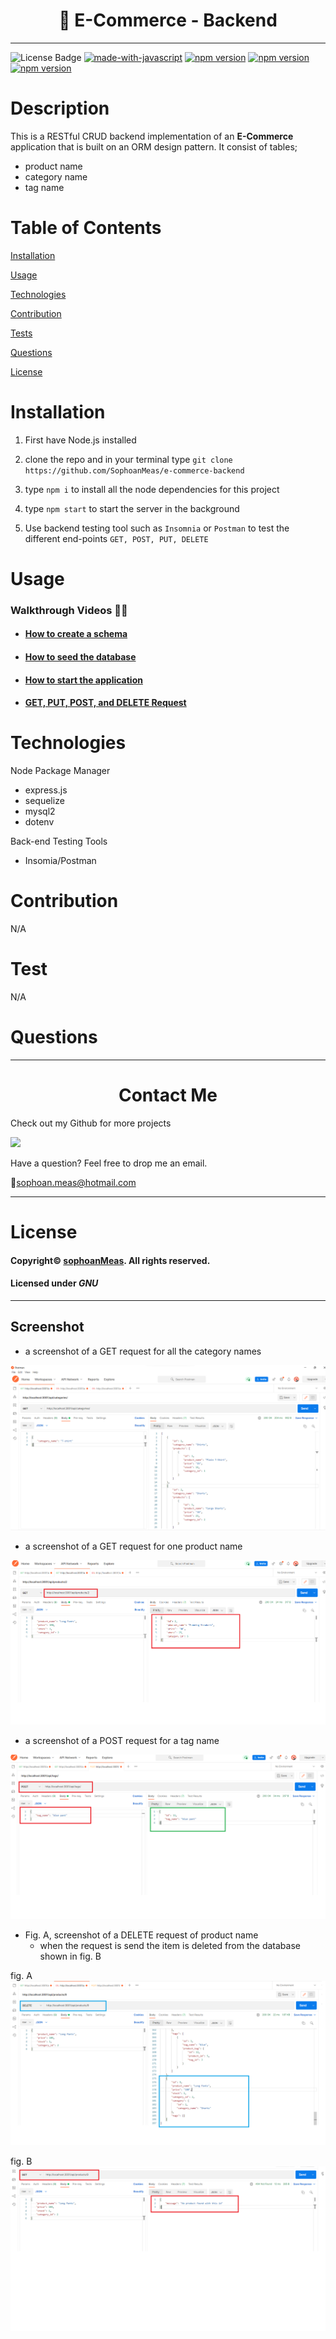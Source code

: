 
<h1 align="center">🛒 E-Commerce - Backend</h1>

---

![License Badge](https://img.shields.io/github/license/sophoanMeas/professional-readme-generator?&logo=GNU)
[![made-with-javascript](https://img.shields.io/badge/Made%20with-JavaScript-1f425f.svg)](https://www.javascript.com)
[![npm version](https://badgen.net/npm/v/express)](https://npmjs.org/package/express)
[![npm version](https://badgen.net/npm/v/sequelize)](https://sequelize.org/)
[![npm version](https://img.shields.io/npm/v/mysql2.svg)](https://www.npmjs.com/package/mysql2)
# Description

This is a RESTful CRUD backend implementation of an __E-Commerce__ application that is built on an ORM design pattern. It consist of tables; 
* product name
* category name
* tag name

# Table of Contents

[Installation](#installation)

[Usage](#usage)

[Technologies](#technologies)

[Contribution](#contribution)

[Tests](#test)

[Questions](#questions)

[License](#license)

# Installation

1. First have Node.js installed
2. clone the repo and in your terminal type `git clone https://github.com/SophoanMeas/e-commerce-backend`
3. type `npm i` to install all the node dependencies for this project
4. type `npm start` to start the server in the background

5. Use backend testing tool such as `Insomnia` or `Postman` to test the different end-points `GET, POST, PUT, DELETE` 

# Usage

### Walkthrough Videos 🎥🎥
* <a href="https://note-taker-pon.herokuapp.com/" target="_blank"><h4> How to create a schema</a>
* <a href="https://note-taker-pon.herokuapp.com/" target="_blank"><h4> How to seed the database</a>
* <a href="https://note-taker-pon.herokuapp.com/" target="_blank"><h4> How to start the application</a>
* <a href="https://note-taker-pon.herokuapp.com/" target="_blank"><h4> GET, PUT, POST, and DELETE Request</a>

# Technologies
Node Package Manager
* express.js
* sequelize
* mysql2
* dotenv

Back-end Testing Tools
* Insomia/Postman

# Contribution

N/A

# Test

N/A


# Questions

---

<h1 align="center">Contact Me</h1>


Check out my Github for more projects

[![](https://img.shields.io/badge/github-blue?style=for-the-badge)](https://github.com/sophoanMeas)

Have a question? Feel free to drop me an email.

📧[sophoan.meas@hotmail.com](mailto:sophoan.meas@hotmail.com)

---

# License

#### Copyright© [sophoanMeas](https://github.com/sophoanMeas). All rights reserved.
#### Licensed under *GNU*

---

## Screenshot

* a screenshot of a GET request for all the category names

![Alt text](./assets/images/postman_screenshot.png)

* a screenshot of a GET request for one product name

![Alt text](./assets/images/postman_screenshot_get_one.png)

* a screenshot of a POST request for a tag name

![Alt text](./assets/images/postman_screenshot_post.png)

* Fig. A, screenshot of a DELETE request of product name
    * when the request is send the item is deleted from the database shown in fig. B

fig. A
![Alt text](./assets/images/postman_screenshot_delete.png)

fig. B
![Alt text](./assets/images/postman_screenshot_delete_2.png)